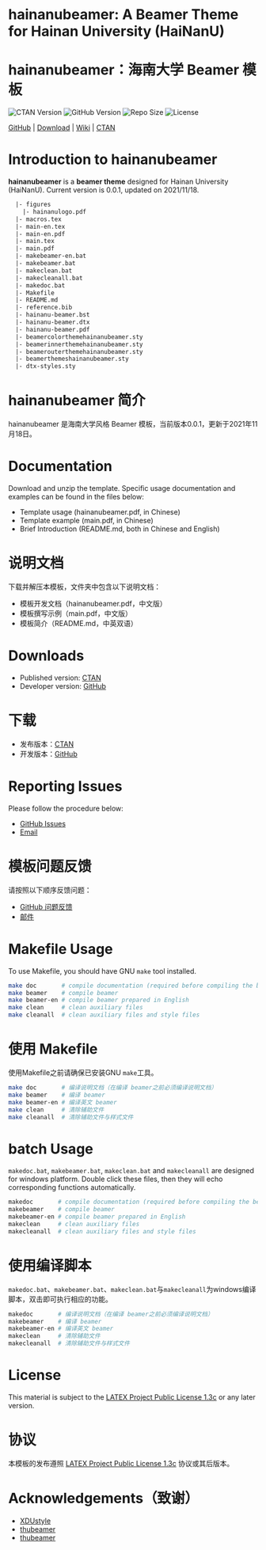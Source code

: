<!-- Author : Bingjie Yan -->
<!-- Program Email: bj.yan.pa@qq.com -->

# hainanubeamer: A Beamer Theme for Hainan University (HaiNanU)

# hainanubeamer：海南大学 Beamer 模板

![CTAN Version](https://img.shields.io/ctan/v/hainanubeamer.svg)
![GitHub Version](https://img.shields.io/github/release/beiyuouo/hainanubeamer.svg)
![Repo Size](https://img.shields.io/github/repo-size/beiyuouo/hainanubeamer.svg)
![License](https://img.shields.io/ctan/l/hainanubeamer.svg)

[GitHub](https://github.com/beiyuouo/hainanubeamer) | [Download](https://github.com/beiyuouo/hainanubeamer/releases) | [Wiki](https://github.com/beiyuouo/hainanubeamer/wiki) | [CTAN](https://www.ctan.org/pkg/hainanubeamer)

# Introduction to hainanubeamer

**hainanubeamer** is a **beamer theme** designed for Hainan University (HaiNanU). Current version is 0.0.1, updated on 2021/11/18.

```latex
  |- figures
    |- hainanulogo.pdf
  |- macros.tex
  |- main-en.tex
  |- main-en.pdf
  |- main.tex
  |- main.pdf
  |- makebeamer-en.bat
  |- makebeamer.bat
  |- makeclean.bat
  |- makecleanall.bat
  |- makedoc.bat
  |- Makefile
  |- README.md
  |- reference.bib
  |- hainanu-beamer.bst
  |- hainanu-beamer.dtx
  |- hainanu-beamer.pdf
  |- beamercolorthemehainanubeamer.sty
  |- beamerinnerthemehainanubeamer.sty
  |- beamerouterthemehainanubeamer.sty
  |- beamerthemeshainanubeamer.sty
  |- dtx-styles.sty
```

# hainanubeamer 简介

hainanubeamer 是海南大学风格 Beamer 模板，当前版本0.0.1，更新于2021年11月18日。

# Documentation

Download and unzip the template. Specific usage documentation and examples can be found in the files below:

* Template usage (hainanubeamer.pdf, in Chinese)
* Template example (main.pdf, in Chinese)
* Brief Introduction (README.md, both in Chinese and English)

# 说明文档

下载并解压本模板，文件夹中包含以下说明文档：

* 模板开发文档（hainanubeamer.pdf，中文版）
* 模板撰写示例（main.pdf，中文版）
* 模板简介（README.md，中英双语）

# Downloads

* Published version: [CTAN](https://www.ctan.org/pkg/hainanubeamer)
* Developer version: [GitHub](https://github.com/beiyuouo/hainanubeamer)

# 下载

* 发布版本：[CTAN](https://www.ctan.org/pkg/hainanubeamer)
* 开发版本：[GitHub](https://github.com/beiyuouo/hainanubeamer)

# Reporting Issues

Please follow the procedure below:

* [GitHub Issues](https://github.com/beiyuouo/hainanubeamer/issues)
* [Email](mailto:bj.yan.pa@qq.com)

# 模板问题反馈

请按照以下顺序反馈问题：

* [GitHub 问题反馈](https://github.com/beiyuouo/hainanubeamer/issues)
* [邮件](mailto:bj.yan.pa@qq.com)

# Makefile Usage

To use Makefile, you should have GNU `make` tool installed.

```bash
make doc       # compile documentation (required before compiling the beamer)
make beamer    # compile beamer
make beamer-en # compile beamer prepared in English
make clean     # clean auxiliary files
make cleanall  # clean auxiliary files and style files
```

# 使用 Makefile

使用Makefile之前请确保已安装GNU `make`工具。

```bash
make doc       # 编译说明文档（在编译 beamer之前必须编译说明文档）
make beamer    # 编译 beamer
make beamer-en # 编译英文 beamer
make clean     # 清除辅助文件
make cleanall  # 清除辅助文件与样式文件
```

# batch Usage

`makedoc.bat`, `makebeamer.bat`, `makeclean.bat` and `makecleanall` are designed for windows platform. Double click these files, then they will echo corresponding functions automatically.

```bash
makedoc       # compile documentation (required before compiling the beamer)
makebeamer    # compile beamer
makebeamer-en # compile beamer prepared in English
makeclean     # clean auxiliary files
makecleanall  # clean auxiliary files and style files
```

# 使用编译脚本

`makedoc.bat`、`makebeamer.bat`、`makeclean.bat`与`makecleanall`为windows编译脚本，双击即可执行相应的功能。

```bash
makedoc       # 编译说明文档（在编译 beamer之前必须编译说明文档）
makebeamer    # 编译 beamer
makebeamer-en # 编译英文 beamer
makeclean     # 清除辅助文件
makecleanall  # 清除辅助文件与样式文件
```

# License

This material is subject to the [LATEX Project Public License 1.3c](https://ctan.org/license/lppl1.3) or any later version.

# 协议

本模板的发布遵照 [LATEX Project Public License 1.3c](https://ctan.org/license/lppl1.3) 协议或其后版本。

# Acknowledgements（致谢）

* [XDUstyle](https://github.com/StickCui/XDUstyle-Beamer-Theme)
* [thubeamer](https://github.com/tl3shi/thubeamer)
* [thubeamer](https://github.com/YangLaTeX/thubeamer)